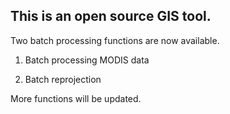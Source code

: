 ## This is an open source GIS tool.

Two batch processing functions are now available.

1. Batch processing MODIS data

2. Batch reprojection

More functions will be updated.